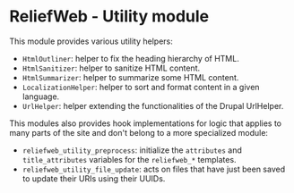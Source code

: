 ReliefWeb - Utility module
==========================

This module provides various utility helpers:

- `HtmlOutliner`: helper to fix the heading hierarchy of HTML.
- `HtmlSanitizer`: helper to sanitize HTML content.
- `HtmlSummarizer`: helper to summarize some HTML content.
- `LocalizationHelper`: helper to sort and format content in a given language.
- `UrlHelper`: helper extending the functionalities of the Drupal UrlHelper.

This modules also provides hook implementations for logic that applies to many
parts of the site and don't belong to a more specialized module:

- `reliefweb_utility_preprocess`: initialize the `attributes` and
  `title_attributes` variables for the `reliefweb_*` templates.
- `reliefweb_utility_file_update`: acts on files that have just been saved to
  update their URIs using their UUIDs.
